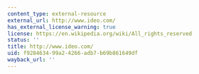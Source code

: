```yaml
---
content_type: external-resource
external_url: http://www.ideo.com/
has_external_license_warning: true
license: https://en.wikipedia.org/wiki/All_rights_reserved
status: ''
title: http://www.ideo.com/
uid: f9284634-99a2-4266-adb7-b69b861649df
wayback_url: ''
---
```


